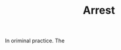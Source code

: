 ---
title: Arrest
letter: A
permalink: "/definitions/arrest.html"
body: In oriminal practice. The
published_at: '2018-07-07'
layout: post
---